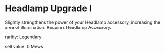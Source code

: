 # Headlamp Upgrade I

Slightly strengthens the power of your Headlamp accessory, increasing the area of illumination. Requires Headlamp Accessory.

raritiy: Legendary

sell value: 0 Mews